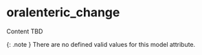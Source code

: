 # oralenteric_change
Content TBD


{: .note }
There are no defined valid values for this model attribute.
